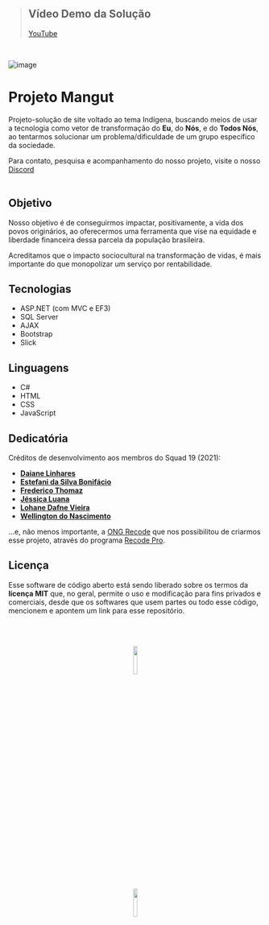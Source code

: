 
> ## Vídeo Demo da Solução
> [YouTube](https://youtu.be/swMZcM-T69A)

<br>

![image](https://user-images.githubusercontent.com/42657376/154155358-259bdbc8-fa88-4f5c-8681-dc820060914f.png)



# Projeto Mangut
Projeto-solução de site voltado ao tema Indígena, buscando meios de usar a tecnologia como vetor de transformação do **Eu**, do **Nós**, e do **Todos Nós**, ao tentarmos solucionar um problema/dificuldade de um grupo específico da sociedade.

Para contato, pesquisa e acompanhamento do nosso projeto, visite o nosso [Discord](https://discord.gg/vVc6yyAvB5)
<br><br>

## Objetivo
Nosso objetivo é de conseguirmos impactar, positivamente, a vida dos povos originários, ao oferecermos uma ferramenta que vise na equidade e liberdade financeira dessa parcela da população brasileira.

Acreditamos que o impacto sociocultural na transformação de vidas, é mais importante do que monopolizar um serviço por rentabilidade.

## Tecnologias
- ASP.NET (com MVC e EF3)
- SQL Server
- AJAX
- Bootstrap
- Slick

## Linguagens
- C#
- HTML
- CSS
- JavaScript

## Dedicatória
Créditos de desenvolvimento aos membros do Squad 19 (2021):
- [**Daiane Linhares**](https://github.com/DaianeLinhares)<br>
- [**Estefani da Silva Bonifácio**](https://github.com/Estefani-prog)<br>
- [**Frederico Thomaz**](https://github.com/Fredericoufsj)<br>
- [**Jéssica Luana**](https://github.com/JessicaLuana)<br>
- [**Lohane Dafne Vieira**](https://github.com/Lohanedv)<br>
- [**Wellington do Nascimento**](https://github.com/Bryceed)

...e, não menos importante, a [ONG Recode](https://www.recode.org.br/) que nos possibilitou de criarmos esse projeto, através do programa [Recode Pro](https://www.recodepro.org.br/).

## Licença
Esse software de código aberto está sendo liberado sobre os termos da **licença MIT** que, no geral, permite o uso e modificação para fins privados e comerciais, desde que os softwares que usem partes ou todo esse código, mencionem e apontem um link para esse repositório. 

<p align="center"><br></p>
<p align="center"><br><a href="https://www.recodepro.org.br/"><img src="https://user-images.githubusercontent.com/42657376/144792516-ba2e9298-8d87-490f-bfcd-c5dd84d1e4fb.png" width="12%"/><br></p>
<p align="center"><img src="https://user-images.githubusercontent.com/42657376/144793626-2a0b7d36-faa6-492e-84d2-100451cda404.png" width="12%"/></a><br><br></p>
